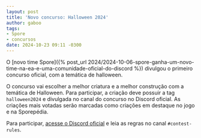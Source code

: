 ```yaml
---
layout: post
title: 'Novo concurso: Halloween 2024'
author: gaboo
tags:
- Spore
- concursos
date: 2024-10-23 09:11 -0300
---
```

O [novo time Spore]({% post_url 2024/2024-10-06-spore-ganha-um-novo-time-na-ea-e-uma-comunidade-oficial-do-discord %})
 divulgou o primeiro concurso oficial, com a temática de halloween.
 
 O concurso vai escolher a melhor criatura e a melhor construção com a temática de Halloween. Para participar, a criação deve possuir a tag `halloween2024` e divulgada no canal do concurso no Discord oficial. As criações mais votadas serão marcadas como criações em destaque no jogo e na Sporepédia.
 
 Para participar, [acesse o Discord oficial](https://discord.gg/sporeofficial) e leia as regras no canal `#contest-rules`.
